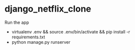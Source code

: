 # django_netflix_clone

Run the app

- virtualenv .env && source .env/bin/activate && pip install -r requirements.txt
- python manage.py runserver
